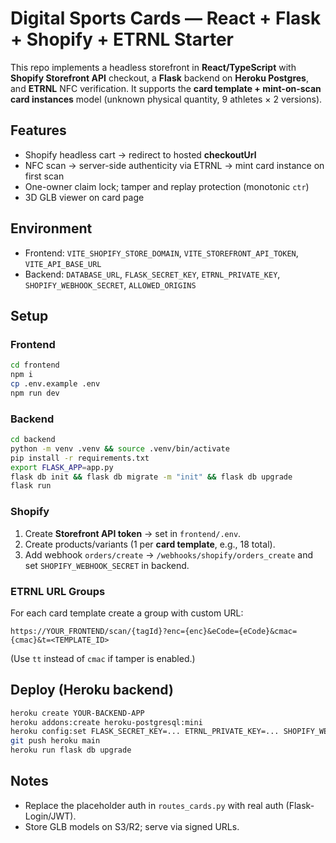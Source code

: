# Digital Sports Cards — React + Flask + Shopify + ETRNL Starter

This repo implements a headless storefront in **React/TypeScript** with **Shopify Storefront API** checkout, a **Flask** backend on **Heroku Postgres**, and **ETRNL** NFC verification. It supports the **card template + mint-on-scan card instances** model (unknown physical quantity, 9 athletes × 2 versions).

## Features
- Shopify headless cart → redirect to hosted **checkoutUrl**
- NFC scan → server-side authenticity via ETRNL → mint card instance on first scan
- One-owner claim lock; tamper and replay protection (monotonic `ctr`)
- 3D GLB viewer on card page

## Environment
- Frontend: `VITE_SHOPIFY_STORE_DOMAIN`, `VITE_STOREFRONT_API_TOKEN`, `VITE_API_BASE_URL`
- Backend: `DATABASE_URL`, `FLASK_SECRET_KEY`, `ETRNL_PRIVATE_KEY`, `SHOPIFY_WEBHOOK_SECRET`, `ALLOWED_ORIGINS`

## Setup
### Frontend
```bash
cd frontend
npm i
cp .env.example .env
npm run dev
```

### Backend
```bash
cd backend
python -m venv .venv && source .venv/bin/activate
pip install -r requirements.txt
export FLASK_APP=app.py
flask db init && flask db migrate -m "init" && flask db upgrade
flask run
```

### Shopify
1. Create **Storefront API token** → set in `frontend/.env`.
2. Create products/variants (1 per **card template**, e.g., 18 total).
3. Add webhook `orders/create` → `/webhooks/shopify/orders_create` and set `SHOPIFY_WEBHOOK_SECRET` in backend.

### ETRNL URL Groups
For each card template create a group with custom URL:
```
https://YOUR_FRONTEND/scan/{tagId}?enc={enc}&eCode={eCode}&cmac={cmac}&t=<TEMPLATE_ID>
```
(Use `tt` instead of `cmac` if tamper is enabled.)

## Deploy (Heroku backend)
```bash
heroku create YOUR-BACKEND-APP
heroku addons:create heroku-postgresql:mini
heroku config:set FLASK_SECRET_KEY=... ETRNL_PRIVATE_KEY=... SHOPIFY_WEBHOOK_SECRET=... ALLOWED_ORIGINS=https://YOUR-FRONTEND
git push heroku main
heroku run flask db upgrade
```

## Notes
- Replace the placeholder auth in `routes_cards.py` with real auth (Flask-Login/JWT).
- Store GLB models on S3/R2; serve via signed URLs.

